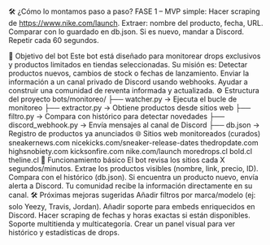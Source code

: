 🛠️ ¿Cómo lo montamos paso a paso?
FASE 1 – MVP simple:
 Hacer scraping de https://www.nike.com/launch.
 Extraer: nombre del producto, fecha, URL.
 Comparar con lo guardado en db.json.
 Si es nuevo, mandar a Discord.
 Repetir cada 60 segundos.



📌 Objetivo del bot
Este bot está diseñado para monitorear drops exclusivos y productos limitados en tiendas seleccionadas.
Su misión es:
Detectar productos nuevos, cambios de stock o fechas de lanzamiento.
Enviar la información a un canal privado de Discord usando webhooks.
Ayudar a construir una comunidad de reventa informada y actualizada.
⚙️ Estructura del proyecto
bots/monitoreo/
├── watcher.py           → Ejecuta el bucle de monitoreo
├── extractor.py         → Obtiene productos desde sitios web
├── filtro.py            → Compara con histórico para detectar novedades
├── discord_webhook.py   → Envía mensajes al canal de Discord
├── db.json              → Registro de productos ya anunciados
🌐 Sitios web monitoreados (curados)
sneakernews.com
nicekicks.com/sneaker-release-dates
thedropdate.com
highsnobiety.com
kicksonfire.com
nike.com/launch
moredrops.cl
bold.cl
theline.cl
🔁 Funcionamiento básico
El bot revisa los sitios cada X segundos/minutos.
Extrae los productos visibles (nombre, link, precio, ID).
Compara con el histórico (db.json).
Si encuentra un producto nuevo, envía alerta a Discord.
Tu comunidad recibe la información directamente en su canal.
🛠 Próximas mejoras sugeridas
Añadir filtros por marca/modelo (ej: solo Yeezy, Travis, Jordan).
Añadir soporte para embeds enriquecidos en Discord.
Hacer scraping de fechas y horas exactas si están disponibles.
Soporte multitienda y multicategoría.
Crear un panel visual para ver histórico y estadísticas de drops.
